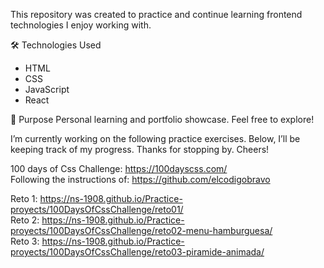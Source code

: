 This repository was created to practice and continue learning frontend technologies I enjoy working with.

🛠️ Technologies Used
- HTML
- CSS
- JavaScript
- React

📌 Purpose
Personal learning and portfolio showcase.
Feel free to explore!

I’m currently working on the following practice exercises. 
Below, I’ll be keeping track of my progress. Thanks for stopping by.
Cheers!

100 days of Css Challenge: https://100dayscss.com/<br>
Following the instructions of: https://github.com/elcodigobravo

Reto 1: https://ns-1908.github.io/Practice-proyects/100DaysOfCssChallenge/reto01/<br>
Reto 2:  https://ns-1908.github.io/Practice-proyects/100DaysOfCssChallenge/reto02-menu-hamburguesa/<br>
Reto 3:  https://ns-1908.github.io/Practice-proyects/100DaysOfCssChallenge/reto03-piramide-animada/<br>
